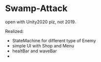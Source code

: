 # Swamp-Attack
 open with Unity2020 plz, not 2019.
 
 Realized:
- StateMachine for different type of Enemy
- simple UI with Shop and Menu
- healtBar and waveBar
- 
